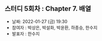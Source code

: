 ## 스터디 5회차 : Chapter 7. 배열

- 날짜: 2022-01-27 (금) 19:30
- 참여자 : 박상은, 박설화, 박윤환, 하종승, 한수지
- 발표자 : 한수지


